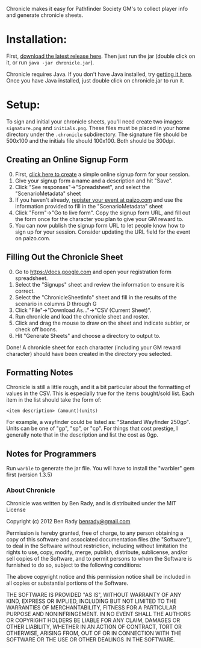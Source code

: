Chronicle makes it easy for Pathfinder Society GM's to collect player info and generate chronicle sheets.

# Installation:

First, [download the latest release here](https://github.com/downloads/benrady/chronicle/chronicle.jar). Then just run the jar (double click on it, or run `java -jar chronicle.jar`).

Chronicle requires Java. If you don't have Java installed, try [getting it here](http://java.com/en/download/index.jsp). Once you have Java installed, just double click on chronicle.jar to run it.

# Setup:

To sign and initial your chronicle sheets, you'll need create two images: `signature.png` and `initials.png`. These files must be placed in your home directory under the `.chronicle` subdirectory. The signature file should be 500x100 and the initials file should 100x100. Both should be 300dpi.

## Creating an Online Signup Form
0. First, [click here to create](https://docs.google.com/previewtemplate?id=0Ann48md_Q6mkdGtocUJ4NVZhQjVSdWRidzUtU3dKOHc&mode=public) a simple online signup form for your session.
0. Give your signup form a name and a description and hit "Save". 
0. Click "See responses"&rarr;"Spreadsheet", and select the "ScenarioMetadata" sheet
0. If you haven't already, [register your event at paizo.com](https://secure.paizo.com/pathfinderSociety/myAccount/eventCoordinator) and use the information provided to fill in the "ScenarioMetadata" sheet
0. Click "Form"&rarr;"Go to live form". Copy the signup form URL, and fill out the form once for the character you plan to give your GM reward to.
0. You can now publish the signup form URL to let people know how to sign up for your session. Consider updating the URL field for the event on paizo.com.

## Filling Out the Chronicle Sheet
0. Go to https://docs.google.com and open your registration form spreadsheet.
0. Select the "Signups" sheet and review the information to ensure it is correct.
0. Select the "ChronicleSheetInfo" sheet and fill in the results of the scenario in columns D through G
0. Click "File"&rarr;"Download As..."&rarr;"CSV (Current Sheet)".
0. Run chronicle and load the chronicle sheet and roster. 
0. Click and drag the mouse to draw on the sheet and indicate subtier, or check off boons.
0. Hit "Generate Sheets" and choose a directory to output to.

Done! A chronicle sheet for each character (including your GM reward character) should have been created in the directory you selected.

## Formatting Notes

Chronicle is still a little rough, and it a bit particular about the formatting of values in the CSV. This is especially true for the items bought/sold list. Each item in the list should take the form of:

    <item description> (amount)(units)
    
For example, a wayfinder could be listed as: "Standard Wayfinder 250gp". Units can be one of "gp", "sp", or "cp". For things that cost prestige, I generally note that in the description and list the cost as 0gp. 

## Notes for Programmers

Run `warble` to generate the jar file. You will have to install the "warbler" gem first (version 1.3.5)

### About Chronicle

Chronicle was written by Ben Rady, and is distribuited under the MIT License

Copyright (c) 2012 Ben Rady <benrady@gmail.com>

Permission is hereby granted, free of charge, to any person obtaining a copy
of this software and associated documentation files (the "Software"), to deal
in the Software without restriction, including without limitation the rights
to use, copy, modify, merge, publish, distribute, sublicense, and/or sell
copies of the Software, and to permit persons to whom the Software is
furnished to do so, subject to the following conditions:

The above copyright notice and this permission notice shall be included in
all copies or substantial portions of the Software.

THE SOFTWARE IS PROVIDED "AS IS", WITHOUT WARRANTY OF ANY KIND, EXPRESS OR
IMPLIED, INCLUDING BUT NOT LIMITED TO THE WARRANTIES OF MERCHANTABILITY,
FITNESS FOR A PARTICULAR PURPOSE AND NONINFRINGEMENT. IN NO EVENT SHALL THE
AUTHORS OR COPYRIGHT HOLDERS BE LIABLE FOR ANY CLAIM, DAMAGES OR OTHER
LIABILITY, WHETHER IN AN ACTION OF CONTRACT, TORT OR OTHERWISE, ARISING FROM,
OUT OF OR IN CONNECTION WITH THE SOFTWARE OR THE USE OR OTHER DEALINGS IN
THE SOFTWARE.

